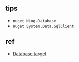 

## tips
+ `nuget NLog.Database`
+ `nuget System.Data.SqlClient`

## ref
+ [Database target](https://github.com/NLog/NLog/wiki/Database-target)